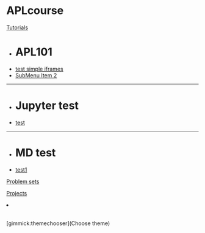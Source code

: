 # APLcourse

[Tutorials]()

  * # APL101
  * [test simple iframes](#!test2.md)
  * [SubMenu Item 2](subitem2.md)
  - - - -
  * # Jupyter test
  * [test](#!test.md)
  - - - -
  * # MD test
  * [test1](#!test1.md)

[Problem sets](#!ProblemSets/README.md)

[Projects](#!Projects/README.md)

<li><div style="margin-right: calc(100vw - 45em);"> </div></li>

[gimmick:themechooser](Choose theme)
